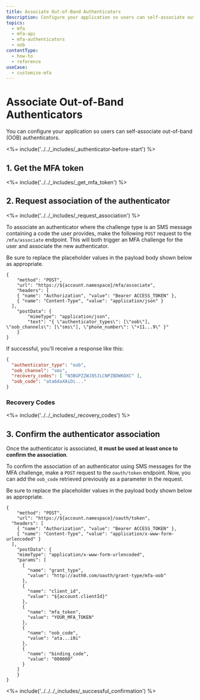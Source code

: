 ```yaml
---
title: Associate Out-of-Band Authenticators
description: Configure your application so users can self-associate out-of-band (OOB) authenticators.
topics:
  - mfa
  - mfa-api
  - mfa-authenticators
  - oob
contentType:
  - how-to
  - reference
useCase:
  - customize-mfa
---
```

# Associate Out-of-Band Authenticators

You can configure your application so users can self-associate out-of-band (OOB) authenticators.

<%= include('../../_includes/_authenticator-before-start') %>

## 1. Get the MFA token

<%= include('../../_includes/_get_mfa_token') %>

## 2. Request association of the authenticator

<%= include('../../_includes/_request_association') %>

To associate an authenticator where the challenge type is an SMS message containing a code the user provides, make the following `POST` request to the `/mfa/associate` endpoint. This will both trigger an MFA challenge for the user and associate the new authenticator. 

Be sure to replace the placeholder values in the payload body shown below as appropriate.

```har
{
	"method": "POST",
	"url": "https://${account.namespace}/mfa/associate",
	"headers": [
    { "name": "Authorization", "value": "Bearer ACCESS_TOKEN" },
    { "name": "Content-Type", "value": "application/json" }
  ],
	"postData": {
		"mimeType": "application/json",
		"text": "{ \"authenticator_types\": [\"oob\"], \"oob_channels\": [\"sms\"], \"phone_number\": \"+11...9\" }"
	}
}
```

If successful, you'll receive a response like this:

```json
{
  "authenticator_type": "oob",
  "oob_channel": "sms",
  "recovery_codes": [ "N3BGPZZWJ85JLCNPZBDW6QXC" ],
  "oob_code": "ata6daXAiOi..."
}
```

### Recovery Codes

<%= include('../../_includes/_recovery_codes') %>

## 3. Confirm the authenticator association

Once the authenticator is associated, **it must be used at least once to confirm the association**.

To confirm the association of an authenticator using SMS messages for the MFA challenge, make a `POST` request to the `oauth/token` endpoint. Now, you can add the `oob_code` retrieved previously as a parameter in the request. 

Be sure to replace the placeholder values in the payload body shown below as appropriate.

```har
{
	"method": "POST",
	"url": "https://${account.namespace}/oauth/token",
  "headers": [
    { "name": "Authorization", "value": "Bearer ACCESS_TOKEN" },
    { "name": "Content-Type", "value": "application/x-www-form-urlencoded" }
  ],
	"postData": {
    "mimeType": "application/x-www-form-urlencoded",
    "params": [
      {
        "name": "grant_type",
        "value": "http://auth0.com/oauth/grant-type/mfa-oob"
      },
      {
        "name": "client_id",
        "value": "${account.clientId}"
      },
      {
        "name": "mfa_token",
        "value": "YOUR_MFA_TOKEN"
      },
      {
        "name": "oob_code",
        "value": "ata...i0i"
      },
      {
        "name": "binding_code",
        "value": "000000"
      }
    ]
	}
}
```

<%= include('../../../_includes/_successful_confirmation') %>